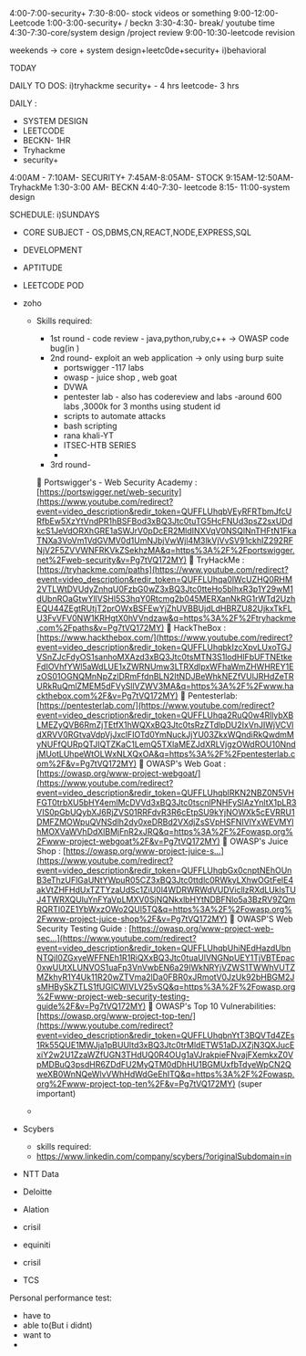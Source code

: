 
4:00-7:00-security+
7:30-8:00- stock videos or something
9:00-12:00- Leetcode
1:00-3:00-security+ / beckn
3:30-4:30- break/ youtube time
4:30-7:30-core/system design /project review
9:00-10:30-leetcode revision

weekends -> core + system design+leetc0de+security+
	i)behavioral


TODAY

DAILY TO DOS:
i)tryhackme 
security+ - 4 hrs
leetcode- 3 hrs


DAILY :
- SYSTEM DESIGN 
- LEETCODE
- BECKN- 1HR
- Tryhackme
- security+


4:00AM - 7:10AM- SECURITY+
7:45AM-8:05AM- STOCK
9:15AM-12:50AM-TryhackMe 
1:30-3:00 AM- BECKN
4:40-7:30- leetcode
8:15- 11:00-system design

SCHEDULE:
i)SUNDAYS
- CORE SUBJECT - OS,DBMS,CN,REACT,NODE,EXPRESS,SQL
- DEVELOPMENT
- APTITUDE
- LEETCODE POD 

- zoho
	- Skills required:
		- 1st round - code review - java,python,ruby,c++ -> OWASP code bug(in )
		- 2nd round- exploit an web application -> only using burp suite
			- portswigger -117 labs
			- owasp - juice shop , web goat
			- DVWA
			- pentester lab -  also has codereview and labs -around 600 labs ,3000k for 3 months using student id
			- scripts to automate attacks
			- bash scripting
			- rana khali-YT
			- ITSEC-HTB SERIES
			- 
		- 3rd round- 
		  
		📌 Portswigger's - Web Security Academy : [https://portswigger.net/web-security](https://www.youtube.com/redirect?event=video_description&redir_token=QUFFLUhqbVEyRFRTbmJfcURfbEw5XzYtVndPR1hBSFBod3xBQ3Jtc0tuTG5HcFNUd3psZ2sxUDdkcS1JeVdORXhGRE1aSWJrV0pDcER2MldINXVqV0NSQlNnTHFtN1FkaTNXa3VoVm1VdGVMV0d1UmNJbjVwWjl4M3lkVjVvSV91ckhIZ292RFNjV2F5ZVVWNFRKVkZSekhzMA&q=https%3A%2F%2Fportswigger.net%2Fweb-security&v=Pg7tVQ172MY) 📌 TryHackMe : [https://tryhackme.com/paths](https://www.youtube.com/redirect?event=video_description&redir_token=QUFFLUhqa0lWcUZHQ0RHM2VTLWtDVUdyZnhqU0FzbG0wZ3xBQ3Jtc0tteHo5blhxR3p1Y29wM1dUbnROaGtwYllVSHl5S3hqY0Rtcmg2b045MERXanNkRG1rWTd2UzhEQU44ZEgtRUtjT2prOWxBSFEwYjZhUVBBUjdLdHBRZU82UjkxTkFLU3FvVFV0NW1KRHgtX0hVVndzaw&q=https%3A%2F%2Ftryhackme.com%2Fpaths&v=Pg7tVQ172MY) 📌 HackTheBox : [https://www.hackthebox.com/](https://www.youtube.com/redirect?event=video_description&redir_token=QUFFLUhqbkIzcXpvLUxoTGJVSnZJcFdyOS1sanhoMXAzd3xBQ3Jtc0tsMTN3S1lodHlFbUFTNEtkeFdIOVhfYWl5aWdLUE1xZWRNUmw3LTRXdlpxWFhaWmZHWHREY1EzOS01OGNQMnNpZzlDRmFfdnBLN2ItNDJBeWhkNEZfVUlJRHdZeTRURkRuQmlZMEM5dFVySllVZWV3MA&q=https%3A%2F%2Fwww.hackthebox.com%2F&v=Pg7tVQ172MY) 📌 Pentesterlab: [https://pentesterlab.com/](https://www.youtube.com/redirect?event=video_description&redir_token=QUFFLUhqa2RuQ0w4RllybXBLMEZyQVB6RmZjTEtfX1hWQXxBQ3Jtc0tsRzZTdlpDU2IxVnJIWjVCVldXRVV0RGtvaVdpVjJxclFIOTd0YmNuckJjYU03ZkxWQndiRkQwdmMyNUFfQURpQTJIQTZKaC1LemQ5TXlaMEZJdXRLVjgzOWdROU10NndjMUotLUhpeWtOLWxNLXQxOA&q=https%3A%2F%2Fpentesterlab.com%2F&v=Pg7tVQ172MY) 📌 OWASP's Web Goat : [https://owasp.org/www-project-webgoat/](https://www.youtube.com/redirect?event=video_description&redir_token=QUFFLUhqblRKN2NBZ0N5VHFGT0trbXU5bHY4emlMcDVVd3xBQ3Jtc0tscnlPNHFySlAzYnltX1pLR3VIS0pGbUQybXJ6RjZVS01RRFdvR3R6cEtpSU9kYjNOWXk5cEVRRU1DMFZMOWpuQVNSdlh2dy0xeDRBd2VXdjZsSVpHSFNIVlYxWEVMYlhMOXVaWVhDdXlBMjFnR2xJRQ&q=https%3A%2F%2Fowasp.org%2Fwww-project-webgoat%2F&v=Pg7tVQ172MY) 📌 OWASP's Juice Shop : [https://owasp.org/www-project-juice-s...](https://www.youtube.com/redirect?event=video_description&redir_token=QUFFLUhqbGx0cnptNEhOUnB3eThzUFlGaUNtYWpuR05CZ3xBQ3Jtc0ttdlc0RWkyLXhwOGtFelE4akVtZHFHdUxTZTYzaUdSc1ZiU0l4WDRWRWdVUDVicllzRXdLUklsTUJ4TWRXQUluYnFYaVpLMXV0SjNQNkxlbHYtNDBFNlo5a3BzRV9ZQmRQRTI0ZE1YbWxzOWo2QUl5TQ&q=https%3A%2F%2Fowasp.org%2Fwww-project-juice-shop%2F&v=Pg7tVQ172MY) 📌 OWASP'S Web Security Testing Guide : [https://owasp.org/www-project-web-sec...](https://www.youtube.com/redirect?event=video_description&redir_token=QUFFLUhqbUhiNEdHazdUbnNTQjI0ZGxyeWFFNEh1R1RiQXxBQ3Jtc0tuaUlVNGNpUEY1TjVBTEpac0xwUUtXLUNVOS1uaFp3VnVwbEN6a29IWkNRYjVZWS1TWWhVUTZMZkhyR1Y4Uk11R20wZTVma2lDa0FBR0xJRmotV0JzUk92bHBGM2JsMHBySkZTLS1fUGlCWlVLV25vSQ&q=https%3A%2F%2Fowasp.org%2Fwww-project-web-security-testing-guide%2F&v=Pg7tVQ172MY) 📌 OWASP's Top 10 Vulnerabilities: [https://owasp.org/www-project-top-ten/](https://www.youtube.com/redirect?event=video_description&redir_token=QUFFLUhqbnYtT3BQVTd4ZEs1Rk55QUE1MWJja1pBUUltd3xBQ3Jtc0trMldETW51aDJXZjN3QXJucExiY2w2U1ZzaWZfUGN3THdUQ0R4OUg1aVJrakpieFNvajFXemkxZ0VpMDBuQ3psdHR6ZDdFU2MyQTM0dDhHU1BGMUxfbTdyeWpCN2QweXB0WnNQeWlvVWhHdWdGeEhITQ&q=https%3A%2F%2Fowasp.org%2Fwww-project-top-ten%2F&v=Pg7tVQ172MY) (super important)
	- 
- Scybers
	- skills required:
	- https://www.linkedin.com/company/scybers/?originalSubdomain=in

- NTT Data
- Deloitte
- Alation
- crisil
- equiniti
- crisil
- TCS



Personal performance test:

- have to
- able to(But i didnt)
- want to
- 